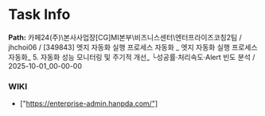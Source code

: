 # Task Info

**Path:** 카페24(주)\본사사업장\[CG]MI본부\비즈니스센터\엔터프라이즈코칭2팀 / jhchoi06 / [349843] 엣지 자동화 실행 프로세스 자동화 _ 엣지 자동화 실행 프로세스 자동화_ 5. 자동화 성능 모니터링 및 주기적 개선_ └성공률·처리속도·Alert 빈도 분석 / 2025-10-01_00-00-00

### WIKI
- ["https://enterprise-admin.hanpda.com/"]

